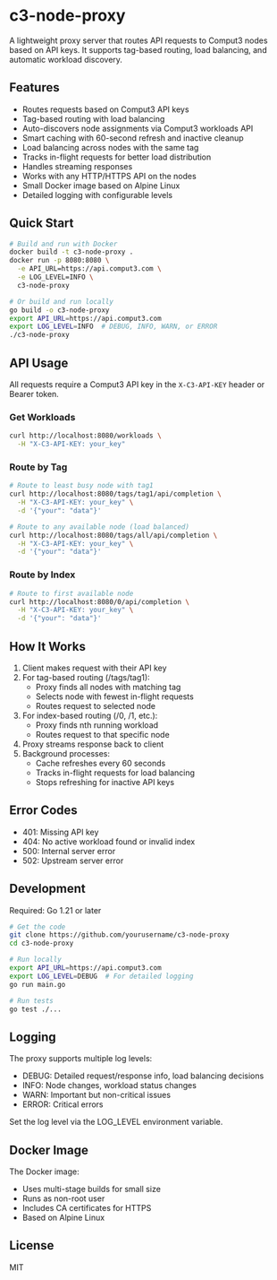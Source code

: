 # c3-node-proxy

A lightweight proxy server that routes API requests to Comput3 nodes based on API keys. It supports tag-based routing, load balancing, and automatic workload discovery.

## Features
- Routes requests based on Comput3 API keys
- Tag-based routing with load balancing
- Auto-discovers node assignments via Comput3 workloads API
- Smart caching with 60-second refresh and inactive cleanup
- Load balancing across nodes with the same tag
- Tracks in-flight requests for better load distribution
- Handles streaming responses
- Works with any HTTP/HTTPS API on the nodes
- Small Docker image based on Alpine Linux
- Detailed logging with configurable levels

## Quick Start
```bash
# Build and run with Docker
docker build -t c3-node-proxy .
docker run -p 8080:8080 \
  -e API_URL=https://api.comput3.com \
  -e LOG_LEVEL=INFO \
  c3-node-proxy

# Or build and run locally
go build -o c3-node-proxy
export API_URL=https://api.comput3.com
export LOG_LEVEL=INFO  # DEBUG, INFO, WARN, or ERROR
./c3-node-proxy
```

## API Usage
All requests require a Comput3 API key in the `X-C3-API-KEY` header or Bearer token.

### Get Workloads
```bash
curl http://localhost:8080/workloads \
  -H "X-C3-API-KEY: your_key"
```

### Route by Tag
```bash
# Route to least busy node with tag1
curl http://localhost:8080/tags/tag1/api/completion \
  -H "X-C3-API-KEY: your_key" \
  -d '{"your": "data"}'

# Route to any available node (load balanced)
curl http://localhost:8080/tags/all/api/completion \
  -H "X-C3-API-KEY: your_key" \
  -d '{"your": "data"}'
```

### Route by Index
```bash
# Route to first available node
curl http://localhost:8080/0/api/completion \
  -H "X-C3-API-KEY: your_key" \
  -d '{"your": "data"}'
```

## How It Works
1. Client makes request with their API key
2. For tag-based routing (/tags/tag1):
   - Proxy finds all nodes with matching tag
   - Selects node with fewest in-flight requests
   - Routes request to selected node
3. For index-based routing (/0, /1, etc.):
   - Proxy finds nth running workload
   - Routes request to that specific node
4. Proxy streams response back to client
5. Background processes:
   - Cache refreshes every 60 seconds
   - Tracks in-flight requests for load balancing
   - Stops refreshing for inactive API keys

## Error Codes
- 401: Missing API key
- 404: No active workload found or invalid index
- 500: Internal server error
- 502: Upstream server error

## Development
Required: Go 1.21 or later
```bash
# Get the code
git clone https://github.com/yourusername/c3-node-proxy
cd c3-node-proxy

# Run locally
export API_URL=https://api.comput3.com
export LOG_LEVEL=DEBUG  # For detailed logging
go run main.go

# Run tests
go test ./...
```

## Logging
The proxy supports multiple log levels:
- DEBUG: Detailed request/response info, load balancing decisions
- INFO: Node changes, workload status changes
- WARN: Important but non-critical issues
- ERROR: Critical errors

Set the log level via the LOG_LEVEL environment variable.

## Docker Image
The Docker image:
- Uses multi-stage builds for small size
- Runs as non-root user
- Includes CA certificates for HTTPS
- Based on Alpine Linux

## License
MIT